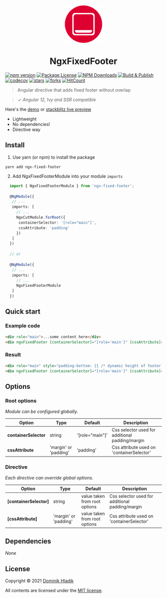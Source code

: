 <p align="center">
  <a href="https://github.com/Celtian/ngx-fixed-footer" target="blank"><img src="assets/logo.svg?sanitize=true" alt="" width="120"></a>
  <h1 align="center">NgxFixedFooter</h1>
</p>

[![npm version](https://badge.fury.io/js/ngx-fixed-footer.svg)](https://badge.fury.io/js/ngx-fixed-footer)
[![Package License](https://img.shields.io/npm/l/ngx-fixed-footer.svg)](https://www.npmjs.com/ngx-fixed-footer)
[![NPM Downloads](https://img.shields.io/npm/dm/ngx-fixed-footer.svg)](https://www.npmjs.com/ngx-fixed-footer)
[![Build & Publish](https://github.com/celtian/ngx-fixed-footer/workflows/Build%20&%20Publish/badge.svg)](https://github.com/celtian/ngx-fixed-footer/actions)
[![codecov](https://codecov.io/gh/Celtian/ngx-fixed-footer/branch/master/graph/badge.svg?token=1IRUKIKM0D)](https://codecov.io/gh/celtian/ngx-fixed-footer/)
[![stars](https://badgen.net/github/stars/celtian/ngx-fixed-footer)](https://github.com/celtian/ngx-fixed-footer/)
[![forks](https://badgen.net/github/forks/celtian/ngx-fixed-footer)](https://github.com/celtian/ngx-fixed-footer/)
[![HitCount](http://hits.dwyl.com/celtian/ngx-fixed-footer.svg)](http://hits.dwyl.com/celtian/ngx-fixed-footer)

> Angular directive that adds fixed footer without overlap

> ✓ _Angular 12, Ivy and SSR compatible_

Here's the [demo](http://celtian.github.io/ngx-fixed-footer/) or [stackblitz live preview](https://stackblitz.com/edit/ngx-fixed-footer)

- Lightweight
- No dependencies!
- Directive way

## Install

1. Use yarn (or npm) to install the package

```terminal
yarn add ngx-fixed-footer
```

2. Add NgxFixedFooterModule into your module `imports`

```typescript
  import { NgxFixedFooterModule } from 'ngx-fixed-footer';

  @NgModule({
   // ...
   imports: [
     // ...
     NgxCutModule.forRoot({
      containerSelector: '[role="main"]',
      cssAttribute: 'padding'
     })
   ]
  })

  // or

  @NgModule({
   // ...
   imports: [
     // ...
     NgxFixedFooterModule
   ]
  })


```

## Quick start

### Example code

```html
<div role="main">...some content here</div>
<div ngxFixedFooter [containerSelector]="[role='main']" [cssAttribute]="'padding'">... some content here</div>
```

### Result

```html
<div role="main" style="padding-bottom: {{ /* dynamic height of footer */ }}">...some content here</div>
<div ngxFixedFooter [containerSelector]="[role='main']" [cssAttribute]="'padding'">... some content here</div>
```

## Options

### Root options

_Module can be configured globally._

| Option                | Type                  | Default         | Description                                     |
| --------------------- | --------------------- | --------------- | ----------------------------------------------- |
| **containerSelector** | string                | '[role="main"]' | Css selector used for additional padding/margin |
| **cssAttribute**      | 'margin' or 'padding' | 'padding'       | Css attribute used on 'containerSelector'       |

### Directive

_Each directive can override global options._

| Option                  | Type                  | Default                       | Description                                     |
| ----------------------- | --------------------- | ----------------------------- | ----------------------------------------------- |
| **[containerSelector]** | string                | value taken from root options | Css selector used for additional padding/margin |
| **[cssAttribute]**      | 'margin' or 'padding' | value taken from root options | Css attribute used on 'containerSelector'       |

## Dependencies

_None_

## License

Copyright &copy; 2021 [Dominik Hladik](https://github.com/Celtian)

All contents are licensed under the [MIT license].

[mit license]: LICENSE
